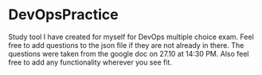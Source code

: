 # DevOpsPractice
Study tool I have created for myself for DevOps multiple choice exam. Feel free to add questions to the json file if they are not already in there. The questions were taken from the google doc on 27.10 at 14:30 PM. Also feel free to add any functionality wherever you see fit.
